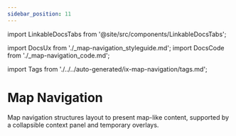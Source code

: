 ```yaml
---
sidebar_position: 11
---
```


import LinkableDocsTabs from '@site/src/components/LinkableDocsTabs';

import DocsUx from './\_map-navigation_styleguide.md';
import DocsCode from './\_map-navigation_code.md';

import Tags from './../../auto-generated/ix-map-navigation/tags.md';

# Map Navigation

<Tags />
<!-- introduction start -->
Map navigation structures layout to present map-like content, supported by a collapsible context panel and temporary overlays.
<!-- introduction end -->
<LinkableDocsTabs>
  <DocsUx />
  <DocsCode />
</LinkableDocsTabs>
